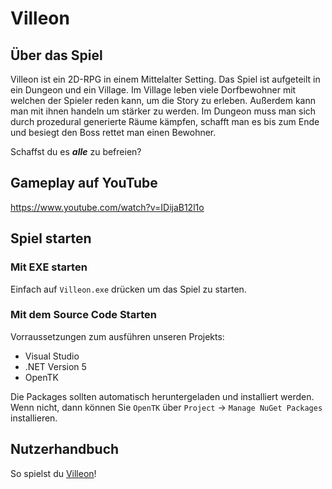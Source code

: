 # Villeon 

## Über das Spiel
Villeon ist ein 2D-RPG in einem Mittelalter Setting. Das Spiel ist aufgeteilt in ein Dungeon und ein Village.
Im Village leben viele Dorfbewohner mit welchen der Spieler reden kann, um die Story zu erleben. Außerdem kann man mit ihnen handeln um stärker zu werden. 
Im Dungeon muss man sich durch prozedural generierte Räume kämpfen, schafft man es bis zum Ende und besiegt den Boss rettet man einen Bewohner.

Schaffst du es ***alle*** zu befreien?

## Gameplay auf YouTube
https://www.youtube.com/watch?v=IDijaB12l1o

## Spiel starten

### Mit EXE starten
Einfach auf `Villeon.exe` drücken um das Spiel zu starten.

### Mit dem Source Code Starten
Vorraussetzungen zum ausführen unseren Projekts:
* Visual Studio
* .NET Version 5
* OpenTK

Die Packages sollten automatisch heruntergeladen und installiert werden. Wenn nicht, dann können Sie `OpenTK` über `Project` -> `Manage NuGet Packages` installieren.

## Nutzerhandbuch
So spielst du [Villeon](https://github.com/Toaschty/Villeon/blob/main/How%20to%20play.pdf)!
